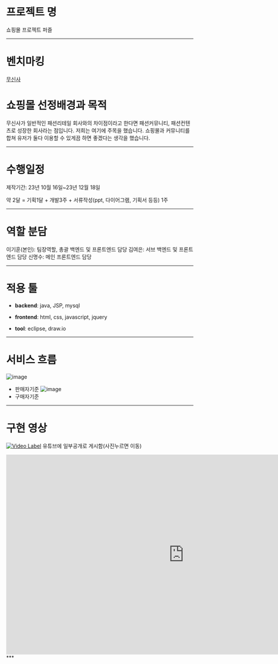 # 프로젝트 명
쇼핑몰 프로젝트 퍼즐
***
# 벤치마킹
[무신사](https://www.musinsa.com/app/)
# 쇼핑몰 선정배경과 목적
무신사가 일반적인 패션리테일 회사와의 차이점이라고 한다면 패션커뮤니티, 패션컨텐츠로 성장한 회사라는 점입니다.
저희는 여기에 주목을 했습니다. 쇼핑몰과 커뮤니티를 합쳐 유저가 둘다 이용할 수 있게끔 하면 좋겠다는 생각을 했습니다.

***
# 수행일정

제작기간: 23년 10월 16일~23년 12월 18일

약 2달 = 기획1달 + 개발3주 + 서류작성(ppt, 다이어그램, 기획서 등등) 1주
***
# 역할 분담
이기훈(본인): 팀장역할, 총괄 백엔드 및 프론트엔드 담당
김여은: 서브 백엔드 및 프론트엔드 담당
신명수: 메인 프론트엔드 담당


***
# 적용 툴
* **backend**: java, JSP, mysql


* **frontend**: html, css, javascript, jquery


* **tool**: eclipse, draw.io
***  
# 서비스 흐름
![image](https://github.com/kihoo-ni/shopping-mall-project-puzzle/assets/140569678/b275d120-076e-4471-a272-f914d13d7805)
* 판매자기준
![image](https://github.com/kihoo-ni/shopping-mall-project-puzzle/assets/140569678/67299ee6-aaa7-41a0-8cd7-79826276766e)
* 구매자기준
***
# 구현 영상
[![Video Label](http://img.youtube.com/vi/M-JDsZ3qguE/0.jpg)](https://youtu.be/M-JDsZ3qguE)
유튜브에 일부공개로 게시함(사진누르면 이동)
<iframe width="956" height="538" src="https://www.youtube.com/embed/M-JDsZ3qguE" frameborder="0" allow="accelerometer; autoplay; encrypted-media; gyroscope; picture-in-picture" allowfullscreen></iframe>
***
